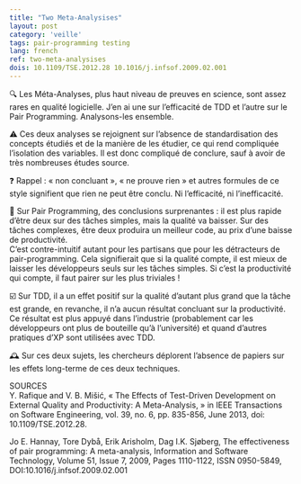 ```yaml
---
title: "Two Meta-Analysises"
layout: post
category: 'veille'
tags: pair-programming testing
lang: french
ref: two-meta-analysises
dois: 10.1109/TSE.2012.28 10.1016/j.infsof.2009.02.001
---
```


🔍 Les Méta-Analyses, plus haut niveau de preuves en science, sont assez rares en qualité logicielle. J’en ai une sur l’efficacité de TDD et l’autre sur le Pair Programming. Analysons-les ensemble.  
  
⚠️ Ces deux analyses se rejoignent sur l’absence de standardisation des concepts étudiés et de la manière de les étudier, ce qui rend compliquée l’isolation des variables. Il est donc compliqué de conclure, sauf à avoir de très nombreuses études source.  
  
❓ Rappel : « non concluant », « ne prouve rien » et autres formules de ce style signifient que rien ne peut être conclu. Ni l’efficacité, ni l’inefficacité.  
  
🤝 Sur Pair Programming, des conclusions surprenantes : il est plus rapide d’être deux sur des tâches simples, mais la qualité va baisser. Sur des tâches complexes, être deux produira un meilleur code, au prix d’une baisse de productivité.  
C’est contre-intuitif autant pour les partisans que pour les détracteurs de pair-programming. Cela signifierait que si la qualité compte, il est mieux de laisser les développeurs seuls sur les tâches simples. Si c’est la productivité qui compte, il faut pairer sur les plus triviales !  
  
☑️ Sur TDD, il a un effet positif sur la qualité d’autant plus grand que la tâche est grande, en revanche, il n’a aucun résultat concluant sur la productivité. Ce résultat est plus appuyé dans l’industrie (probablement car les développeurs ont plus de bouteille qu’à l’université) et quand d’autres pratiques d’XP sont utilisées avec TDD.  
  
🕰️ Sur ces deux sujets, les chercheurs déplorent l’absence de papiers sur les effets long-terme de ces deux techniques.  

SOURCES  
Y. Rafique and V. B. Mišić, « The Effects of Test-Driven Development on External Quality and Productivity: A Meta-Analysis, » in IEEE Transactions on Software Engineering, vol. 39, no. 6, pp. 835-856, June 2013, doi: 10.1109/TSE.2012.28.  
  
Jo E. Hannay, Tore Dybå, Erik Arisholm, Dag I.K. Sjøberg, The effectiveness of pair programming: A meta-analysis, Information and Software Technology, Volume 51, Issue 7, 2009, Pages 1110-1122, ISSN 0950-5849, DOI:10.1016/j.infsof.2009.02.001